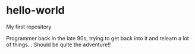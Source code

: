 hello-world
===========

My first repository

Programmer back in the late 90s, trying to get back into it and relearn a lot of things...
Should be quite the adventure!!
